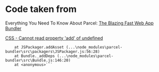 # Code taken from

Everything You Need To Know About Parcel:
[The Blazing Fast Web App Bundler](https://medium.freecodecamp.org/all-you-need-to-know-about-parcel-dbe151b70082)

[CSS - Cannot read property 'add' of undefined](https://github.com/parcel-bundler/parcel/issues/659)

```Cannot read property 'add' of undefined
    at JSPackager.addAsset (...\node_modules\parcel-bundler\src\packagers\JSPackager.js:56:28)
    at Bundle._addDeps (...\node_modules\parcel-bundler\src\Bundle.js:146:20)
    at <anonymous>```
